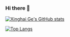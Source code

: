 ### Hi there 👋

<!--
**GeXinghai/GeXinghai** is a ✨ _special_ ✨ repository because its `README.md` (this file) appears on your GitHub profile.

Here are some ideas to get you started:

- 🔭 I’m currently working on ...
- 🌱 I’m currently learning ...
- 👯 I’m looking to collaborate on ...
- 🤔 I’m looking for help with ...
- 💬 Ask me about ...
- 📫 How to reach me: ...
- 😄 Pronouns: ...
- ⚡ Fun fact: ...
-->

[![Xinghai Ge's GitHub stats](https://github-readme-stats.vercel.app/api?username=xinghaige&theme=cobalt&show_icons=true&hide=prs)]()

[![Top Langs](https://github-readme-stats.vercel.app/api/top-langs/?username=xinghaige&layout=compact&theme=cobalt&exclude_repo=github-readme-stats,xinghaige.github.io)]()
